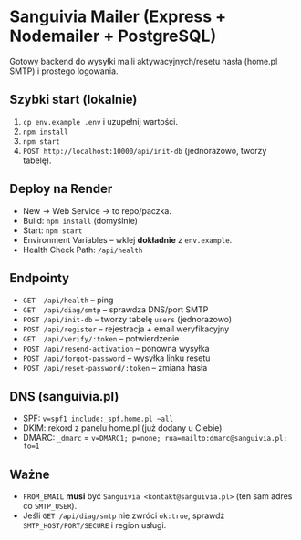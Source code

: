 # Sanguivia Mailer (Express + Nodemailer + PostgreSQL)

Gotowy backend do wysyłki maili aktywacyjnych/resetu hasła (home.pl SMTP) i prostego logowania.

## Szybki start (lokalnie)
1. `cp env.example .env` i uzupełnij wartości.
2. `npm install`
3. `npm start`
4. `POST http://localhost:10000/api/init-db` (jednorazowo, tworzy tabelę).

## Deploy na Render
- New → Web Service → to repo/paczka.
- Build: `npm install` (domyślnie)
- Start: `npm start`
- Environment Variables – wklej **dokładnie** z `env.example`.
- Health Check Path: `/api/health`

## Endpointy
- `GET  /api/health` – ping
- `GET  /api/diag/smtp` – sprawdza DNS/port SMTP
- `POST /api/init-db` – tworzy tabelę `users` (jednorazowo)
- `POST /api/register` – rejestracja + email weryfikacyjny
- `GET  /api/verify/:token` – potwierdzenie
- `POST /api/resend-activation` – ponowna wysyłka
- `POST /api/forgot-password` – wysyłka linku resetu
- `POST /api/reset-password/:token` – zmiana hasła

## DNS (sanguivia.pl)
- SPF: `v=spf1 include:_spf.home.pl ~all`
- DKIM: rekord z panelu home.pl (już dodany u Ciebie)
- DMARC: `_dmarc` = `v=DMARC1; p=none; rua=mailto:dmarc@sanguivia.pl; fo=1`

## Ważne
- `FROM_EMAIL` **musi** być `Sanguivia <kontakt@sanguivia.pl>` (ten sam adres co `SMTP_USER`).
- Jeśli `GET /api/diag/smtp` nie zwróci `ok:true`, sprawdź `SMTP_HOST/PORT/SECURE` i region usługi.
